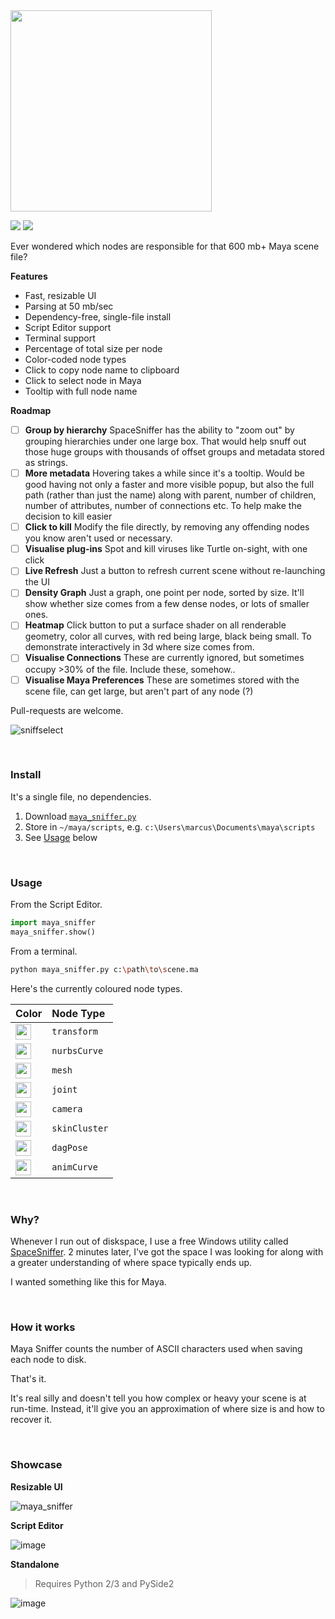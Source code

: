 <img width=322 src=https://user-images.githubusercontent.com/2152766/104091011-7a81ac00-5272-11eb-9bf3-7bf3454f789f.png>

<img src=https://img.shields.io/badge/Maya-2015--2020-green> <img src=https://img.shields.io/badge/Python%20API-2.7%20%7C%203.9-steelblue>

Ever wondered which nodes are responsible for that 600 mb+ Maya scene file?

**Features**

- Fast, resizable UI
- Parsing at 50 mb/sec
- Dependency-free, single-file install
- Script Editor support
- Terminal support
- Percentage of total size per node
- Color-coded node types
- Click to copy node name to clipboard
- Click to select node in Maya
- Tooltip with full node name

**Roadmap**

- [ ] **Group by hierarchy** SpaceSniffer has the ability to "zoom out" by grouping hierarchies under one large box. That would help snuff out those huge groups with thousands of offset groups and metadata stored as strings.
- [ ] **More metadata** Hovering takes a while since it's a tooltip. Would be good having not only a faster and more visible popup, but also the full path (rather than just the name) along with parent, number of children, number of attributes, number of connections etc. To help make the decision to kill easier
- [ ] **Click to kill** Modify the file directly, by removing any offending nodes you know aren't used or necessary.
- [ ] **Visualise plug-ins** Spot and kill viruses like Turtle on-sight, with one click
- [ ] **Live Refresh** Just a button to refresh current scene without re-launching the UI
- [ ] **Density Graph** Just a graph, one point per node, sorted by size. It'll show whether size comes from a few dense nodes, or lots of smaller ones.
- [ ] **Heatmap** Click button to put a surface shader on all renderable geometry, color all curves, with red being large, black being small. To demonstrate interactively in 3d where size comes from.
- [ ] **Visualise Connections** These are currently ignored, but sometimes occupy >30% of the file. Include these, somehow..
- [ ] **Visualise Maya Preferences** These are sometimes stored with the scene file, can get large, but aren't part of any node (?)

Pull-requests are welcome.

![sniffselect](https://user-images.githubusercontent.com/2152766/104090255-8159f000-526d-11eb-87ee-f46fbe261326.gif)

<br>

### Install

It's a single file, no dependencies.

1. Download [`maya_sniffer.py`](https://raw.githubusercontent.com/mottosso/maya-sniffer/master/maya_sniffer.py)
2. Store in `~/maya/scripts`, e.g. `c:\Users\marcus\Documents\maya\scripts`
3. See [Usage](#usage) below

<br>

### Usage

From the Script Editor.

```py
import maya_sniffer
maya_sniffer.show()
```

From a terminal.

```bash
python maya_sniffer.py c:\path\to\scene.ma
```

Here's the currently coloured node types.

| Color | Node Type
|:------|:-----
| <img width=25 src="https://swatch.now.sh/?color=%2375BCE1"> | `transform`
| <img width=25 src="https://swatch.now.sh/?color=%23EDD377"> | `nurbsCurve`
| <img width=25 src="https://swatch.now.sh/?color=%23C0935E"> | `mesh`
| <img width=25 src="https://swatch.now.sh/?color=%2391DC73"> | `joint`
| <img width=25 src="https://swatch.now.sh/?color=%23DD6A6A"> | `camera`
| <img width=25 src="https://swatch.now.sh/?color=%23E17839"> | `skinCluster`
| <img width=25 src="https://swatch.now.sh/?color=%23E14530"> | `dagPose`
| <img width=25 src="https://swatch.now.sh/?color=%23D474EC"> | `animCurve`

<br>

### Why?

Whenever I run out of diskspace, I use a free Windows utility called [SpaceSniffer](http://www.uderzo.it/main_products/space_sniffer/). 2 minutes later, I've got the space I was looking for along with a greater understanding of where space typically ends up.

I wanted something like this for Maya.

<br>

### How it works

Maya Sniffer counts the number of ASCII characters used when saving each node to disk.

That's it.

It's real silly and doesn't tell you how complex or heavy your scene is at run-time. Instead, it'll give you an approximation of where size is and how to recover it.

<br>

### Showcase

**Resizable UI**

![maya_sniffer](https://user-images.githubusercontent.com/2152766/104033410-659c0e80-51c7-11eb-8ac7-695e3c77e7ac.gif)

**Script Editor**

![image](https://user-images.githubusercontent.com/2152766/104031988-6469e200-51c5-11eb-904c-a2593a757f70.png)

**Standalone**

> Requires Python 2/3 and PySide2

![image](https://user-images.githubusercontent.com/2152766/104016452-4775e480-51ae-11eb-997f-1e9bb9fdd5e5.png)
